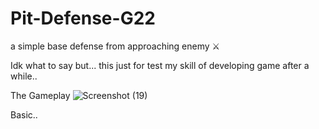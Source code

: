 # Pit-Defense-G22
a simple base defense from approaching enemy ⚔️


Idk what to say but... this just for test my skill of developing game after a while..

The Gameplay
![Screenshot (19)](https://user-images.githubusercontent.com/87131860/196000574-a5bc6ccd-0d60-4868-b1a8-2c19517642dd.png)

Basic..


